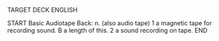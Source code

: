 TARGET DECK
ENGLISH

START
Basic
Audiotape
Back: n. (also audio tape) 1 a magnetic tape for recording sound. B a length of this. 2 a sound recording on tape.
END
